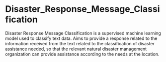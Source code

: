 # Disaster_Response_Message_Classification
Disaster Response Message Classification is a supervised machine learning model used to classify text data. Aims to provide a response related to the information received from the text related to the classification of disaster assistance needed, so that the relevant natural disaster management organization can provide assistance according to the needs at the location.
